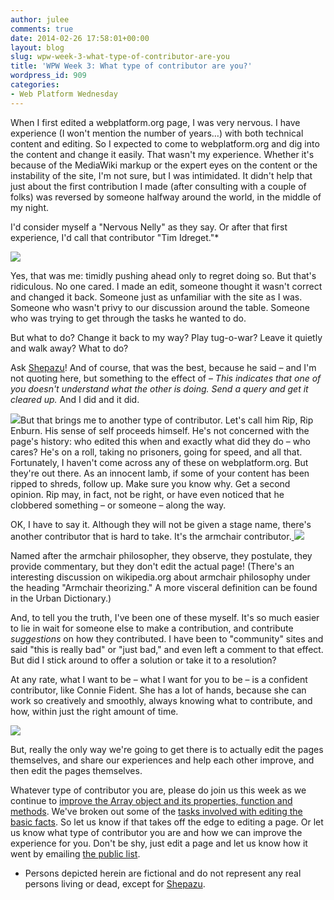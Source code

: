 ```yaml
---
author: julee
comments: true
date: 2014-02-26 17:58:01+00:00
layout: blog
slug: wpw-week-3-what-type-of-contributor-are-you
title: 'WPW Week 3: What type of contributor are you?'
wordpress_id: 909
categories:
- Web Platform Wednesday
---
```


When I first edited a webplatform.org page, I was very nervous. I have experience (I won't mention the number of years…) with both technical content and editing. So I expected to come to webplatform.org and dig into the content and change it easily. That wasn't my experience. Whether it's because of the MediaWiki markup or the expert eyes on the content or the instability of the site, I'm not sure, but I was intimidated. It didn't help that just about the first contribution I made (after consulting with a couple of folks) was reversed by someone halfway around the world, in the middle of my night.

I'd consider myself a "Nervous Nelly" as they say. Or after that first experience, I'd call that contributor "Tim Idreget."*

[![ ](//static.webplatform.org/blog/2014/02/tim-idregret_sm.jpg)](http://static.webplatform.org/blog/2014/02/tim-idregret_sm.jpg)

Yes, that was me: timidly pushing ahead only to regret doing so. But that's ridiculous. No one cared. I made an edit, someone thought it wasn't correct and changed it back. Someone just as unfamiliar with the site as I was. Someone who wasn't privy to our discussion around the table. Someone who was trying to get through the tasks he wanted to do.

But what to do? Change it back to my way? Play tug-o-war? Leave it quietly and walk away? What to do?

Ask [Shepazu](http://docs.webplatform.org/wiki/User:Shepazu)! And of course, that was the best, because he said – and I'm not quoting here, but something to the effect of – _This indicates that one of you doesn't understand what the other is doing. Send a query and get it cleared up._ And I did and it did.

![ ](//static.webplatform.org/blog/2014/02/rip-enburn_sm.jpg)But that brings me to another type of contributor. Let's call him Rip, Rip Enburn. His sense of self proceeds himself. He's not concerned with the page's history: who edited this when and exactly what did they do – who cares? He's on a roll, taking no prisoners, going for speed, and all that. Fortunately, I haven't come across any of these on webplatform.org. But they're out there. As an innocent lamb, if some of your content has been ripped to shreds, follow up. Make sure you know why. Get a second opinion. Rip may, in fact, not be right, or have even noticed that he clobbered something – or someone – along the way.

OK, I have to say it. Although they will not be given a stage name, there's another contributor that is hard to take. It's the armchair contributor.[
![ ](//static.webplatform.org/blog/2014/02/armchair-contributor_sm.jpg)](http://static.webplatform.org/blog/2014/02/armchair-contributor_sm.jpg)

Named after the armchair philosopher, they observe, they postulate, they provide commentary, but they don't edit the actual page! (There's an interesting discussion on wikipedia.org about armchair philosophy under the heading "Armchair theorizing." A more visceral definition can be found in the Urban Dictionary.)

And, to tell you the truth, I've been one of these myself. It's so much easier to lie in wait for someone else to make a contribution, and contribute _suggestions_ on how they contributed. I have been to "community" sites and said "this is really bad" or "just bad," and even left a comment to that effect. But did I stick around to offer a solution or take it to a resolution?

At any rate, what I want to be – what I want for you to be – is a confident contributor, like Connie Fident. She has a lot of hands, because she can work so creatively and smoothly, always knowing what to contribute, and how, within just the right amount of time.


![ ](//static.webplatform.org/blog/2014/02/connie-fident_sm.jpg)




But, really the only way we're going to get there is to actually edit the pages themselves, and share our experiences and help each other improve, and then edit the pages themselves.




Whatever type of contributor you are, please do join us this week as we continue to [improve the Array object and its properties, function and methods](http://docs.webplatform.org/wiki/Meta:web_platform_wednesday). We've broken out some of the [tasks involved with editing the basic facts](http://docs.webplatform.org/wiki/Meta:web_platform_wednesday/js_basic_facts_tasks). So let us know if that takes off the edge to editing a page. Or let us know what type of contributor you are and how we can improve the experience for you. Don't be shy, just edit a page and let us know how it went by emailing [the public list](http://lists.w3.org/Archives/Public/public-webplatform/).




* Persons depicted herein are fictional and do not represent any real persons living or dead, except for [Shepazu](http://docs.webplatform.org/wiki/User:Shepazu).
